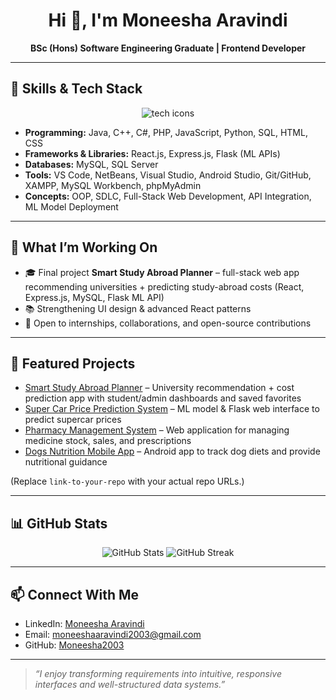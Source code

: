 <h1 align="center">Hi 👋, I'm Moneesha Aravindi</h1>
<p align="center">
  <strong>BSc (Hons) Software Engineering Graduate | Frontend Developer</strong>
</p>

---

## 🧰 Skills & Tech Stack

<p align="center">
  <img src="https://skillicons.dev/icons?i=html,css,js,react,nodejs,express,mysql,python,flask,java,cpp,cs,php,git" alt="tech icons" />
</p>

- **Programming:** Java, C++, C#, PHP, JavaScript, Python, SQL, HTML, CSS  
- **Frameworks & Libraries:** React.js, Express.js, Flask (ML APIs)  
- **Databases:** MySQL, SQL Server  
- **Tools:** VS Code, NetBeans, Visual Studio, Android Studio, Git/GitHub, XAMPP, MySQL Workbench, phpMyAdmin  
- **Concepts:** OOP, SDLC, Full-Stack Web Development, API Integration, ML Model Deployment  

---

## 🚀 What I’m Working On

- 🎓 Final project **Smart Study Abroad Planner** – full-stack web app recommending universities + predicting study-abroad costs (React, Express.js, MySQL, Flask ML API)  
- 📚 Strengthening UI design & advanced React patterns  
- 🤝 Open to internships, collaborations, and open-source contributions  

---

## 📂 Featured Projects

- [Smart Study Abroad Planner](link-to-your-repo) – University recommendation + cost prediction app with student/admin dashboards and saved favorites  
- [Super Car Price Prediction System](link-to-your-repo) – ML model & Flask web interface to predict supercar prices  
- [Pharmacy Management System](link-to-your-repo) – Web application for managing medicine stock, sales, and prescriptions  
- [Dogs Nutrition Mobile App](link-to-your-repo) – Android app to track dog diets and provide nutritional guidance  

(Replace `link-to-your-repo` with your actual repo URLs.)

---

## 📊 GitHub Stats

<p align="center">
  <img src="https://github-readme-stats.vercel.app/api?username=Moneesha2003&show_icons=true&theme=default" alt="GitHub Stats" />
  <img src="https://github-readme-streak-stats.herokuapp.com/?user=Moneesha2003" alt="GitHub Streak" />
</p>

---

## 📫 Connect With Me

- LinkedIn: [Moneesha Aravindi](http://linkedin.com/in/moneesha-aravindi-b010762bb)  
- Email: [moneeshaaravindi2003@gmail.com](mailto:moneeshaaravindi2003@gmail.com)  
- GitHub: [Moneesha2003](https://github.com/Moneesha2003)  

---

> *“I enjoy transforming requirements into intuitive, responsive interfaces and well-structured data systems.”*
